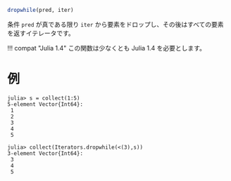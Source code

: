```julia
dropwhile(pred, iter)
```

条件 `pred` が真である限り `iter` から要素をドロップし、その後はすべての要素を返すイテレータです。

!!! compat "Julia 1.4"
    この関数は少なくとも Julia 1.4 を必要とします。


# 例

```jldoctest
julia> s = collect(1:5)
5-element Vector{Int64}:
 1
 2
 3
 4
 5

julia> collect(Iterators.dropwhile(<(3),s))
3-element Vector{Int64}:
 3
 4
 5
```
